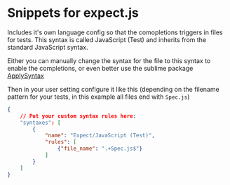 # Snippets for expect.js

Includes it's own language config so that the comopletions triggers in files for tests. This syntax is called JavaScript (Test) and inherits from the standard JavaScript syntax.

Either you can manually change the syntax for the file to this syntax to enable the completions, or even better use the sublime package [ApplySyntax](https://sublime.wbond.net/packages/ApplySyntax)

Then in your user setting configure it like this (depending on the filename pattern for your tests, in this example all files end with `Spec.js`)

```json
{
    // Put your custom syntax rules here:
    "syntaxes": [
        {
            "name": "Expect/JavaScript (Test)",
            "rules": [
                {"file_name": ".+Spec.js$"}
            ]
        }
    ]
}
```
